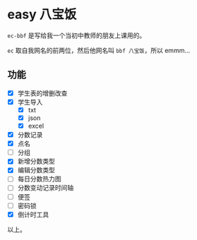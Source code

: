 # easy 八宝饭

`ec-bbf` 是写给我一个当初中教师的朋友上课用的。

`ec` 取自我网名的前两位，然后他网名叫 `bbf 八宝饭`，所以 emmm...

## 功能

- [x] 学生表的增删改查
- [x] 学生导入
  - [x] txt
  - [x] json
  - [x] excel
- [x] 分数记录
- [x] 点名
- [ ] 分组
- [x] 新增分数类型
- [x] 编辑分数类型
- [ ] 每日分数热力图
- [ ] 分数变动记录时间轴
- [ ] 便签
- [ ] 密码锁
- [x] 倒计时工具

以上。
